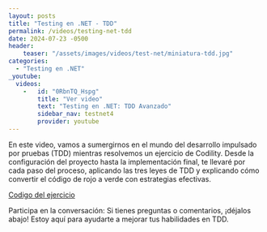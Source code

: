 ```yaml
---
layout: posts
title: "Testing en .NET - TDD"
permalink: /videos/testing-net-tdd
date: 2024-07-23 -0500
header:
    teaser: "/assets/images/videos/test-net/miniatura-tdd.jpg"
categories:
  - "Testing en .NET"
_youtube: 
  videos:
    -   id: "0RbnTQ_Hspg"
        title: "Ver video"
        text: "Testing en .NET: TDD Avanzado" 
        sidebar_nav: testnet4
        provider: youtube
---
```


En este video, vamos a sumergirnos en el mundo del desarrollo impulsado por pruebas (TDD) mientras resolvemos un ejercicio de Codility. Desde la configuración del proyecto hasta la implementación final, te llevaré por cada paso del proceso, aplicando las tres leyes de TDD y explicando cómo convertir el código de rojo a verde con estrategias efectivas.

[Codigo del ejercicio](https://github.com/gonzaloperezbarrios/TDD-NET)

Participa en la conversación: Si tienes preguntas o comentarios, ¡déjalos abajo! Estoy aquí para ayudarte a mejorar tus habilidades en TDD.